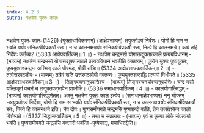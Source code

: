 ```yaml
---
index: 4.2.3
sutra: नक्षत्रेण युक्तः कालः

---
```

नक्षत्रेण युक्तः कालः (1426) (युक्ताथाधिकरणम्) (आक्षेपभाष्यम्) अयुक्तोऽयं निर्देशः। योगो हि नाम स भवति ययोः संनिकर्षविप्रकर्षौ स्तः। न च कालनक्षत्रयोः संनिकर्षविप्रकर्षौ स्तः, नित्ये हि कालनक्षत्रे। कथं तर्हि निर्देशः कर्तव्यः? (5333 आक्षेपवार्तिकम्॥ 1 ॥) - नक्षत्रेण चन्द्रमसो योगात्तद्युक्तात्काले प्रत्ययविधानम् - (भाष्यम्) नक्षत्रेण चन्द्रमसो योगात्तद्युक्तात्काले प्रत्ययविधानं भवतीति वक्तव्यम्। पुष्येण युक्तः पुष्ययुक्तः, पुष्ययुक्तश्चन्द्रमा अस्मिन् काले पौषमहः, पौषी रात्रिः॥ (5334 आक्षेपसाधकवार्तिकम्॥ 2 ॥) - तत्रोत्तरपदलोपः - (भाष्यम्) तत्रैवं सति उत्तरपदलोपो वक्तव्यः। पुष्ययुक्तशब्दाद्धि प्रत्ययो विधीयते॥ (5335 आक्षेपसाधकवार्तिकम्॥ 3 ॥) - लिङ्गवचनानुपपत्तिश्च - (भाष्यम्) लिङ्गवचनयोश्चानुपपत्तिः। चन्द्र मसो यल्लिङ्गं वचनं च तद्युक्तवद्भावेन प्राप्नोति॥ (5336 समाधानवार्तिकम्॥ 4 ॥) - कालयोगात्सिद्धम् - (भाष्यम्) कालयोगात्सिद्धमेतत्॥ अस्तु नक्षत्रेण युक्तः काल इत्येव॥ (समाधानाक्षेपभाष्यम्) ननु चोक्तम् -अयुक्तोऽयं निर्देशः, योगो हि नाम स भवति ययोः संनिकर्षविप्रकर्षौ स्तः, न च कालनक्षत्रयोः संनिकर्षविप्रकर्षौ स्तः, नित्ये हि कालनक्षत्रे इति। नैष दोषः। पुष्यसमीपगते चन्द्रमसि पुष्यशब्दो वर्तते, तेन तत्संज्ञकेन कालो विशेष्यते॥ (5337 सिद्धान्तवार्तिकम्॥ 5 ॥) - तथा च संप्रत्ययः - (भाष्यम्) एवं च कृत्वा लोके संप्रत्ययो भवति। पुष्यसमीपगते चन्द्रमसि वक्तारो भवन्ति -पुष्येणाद्य, मघाभिरद्येति॥